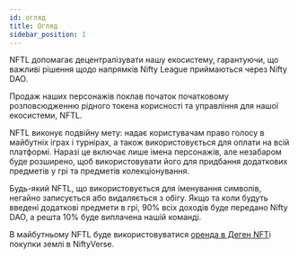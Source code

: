 ```yaml
---
id: огляд
title: Огляд
sidebar_position: 1
---
```


NFTL допомагає децентралізувати нашу екосистему, гарантуючи, що важливі рішення щодо напрямків Nifty League приймаються через Nifty DAO.

Продаж наших персонажів поклав початок початковому розповсюдженню рідного токена корисності та управління для нашої екосистеми, NFTL.

NFTL виконує подвійну мету: надає користувачам право голосу в майбутніх іграх і турнірах, а також використовується для оплати на всій платформі. Наразі це включає лише імена персонажів, але незабаром буде розширено, щоб використовувати його для придбання додаткових предметів у грі та предметів колекціонування.

Будь-який NFTL, що використовується для іменування символів, негайно записується або видаляється з обігу. Якщо та коли будуть введені додаткові предмети в грі, 90% всіх доходів буде передано Nifty DAO, а решта 10% буде виплачена нашій команді.

В майбутньому NFTL буде використовуватися [оренда в Деген NFT](http://localhost:3000/guides/rentals/rental-overview)і покупки землі в NiftyVerse.
